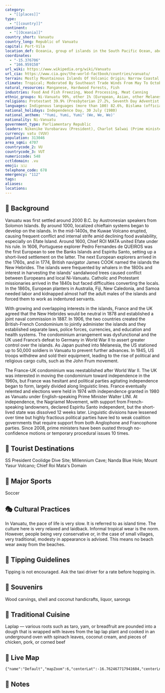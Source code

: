 ```yaml
---
category:
  - "[[places]]"
type:
  - "[[country]]"
continent:
  - "[[Oceania]]"
country_short: Vanuatu
country_long: Republic of Vanuatu
capital: Port-Vila
location_def: Oceania, group of islands in the South Pacific Ocean, about three-quarters of the way from Hawaii to Australia
coordinates:
  - "-15.376706"
  - "166.959158"
url_wiki: https://www.wikipedia.org/wiki/Vanuatu
url_cia: https://www.cia.gov/the-world-factbook/countries/vanuatu/
terrain: Mostly Mountainous Islands Of Volcanic Origin; Narrow Coastal Plains
climate: Tropical; Moderated By Southeast Trade Winds From May To October; Moderate Rainfall From November To April; May Be Affected By Cyclones From December To April
natural_resources: Manganese, Hardwood Forests, Fish
industries: Food And Fish Freezing, Wood Processing, Meat Canning
ethnic_groups: Ni-Vanuatu 99%, other 1% (European, Asian, other Melanesian, Polynesian, Micronesian, other) (2020 est.)
religions: Protestant 39.9% (Presbyterian 27.2%, Seventh Day Adventist 14.8%, Anglican 12%, Churches of Christ 5%, Assemblies of God 4.9%, Neil Thomas Ministry/Inner Life Ministry 3.2%), Roman Catholic 12.1%, Apostolic 2.3%, Church of Jesus Christ 1.8%, customary beliefs (including Jon Frum cargo cult) 3.1%, other 12%, none 1.4%, unspecified 0.1% (2020 est.)
languages: Indigenous languages (more than 100) 82.6%, Bislama (official; creole) 14.5%, English (official) 2.1%, French (official) 0.8% (2020 est.)
national_holidays: Independence Day, 30 July (1980)
national_anthem: '"Yumi, Yumi, Yumi" (We, We, We)'
nationality: Ni-Vanuatu
government_type: Parliamentary Republic
leaders: Nikenike Vurobaravu (President), Charlot Salwai (Prime minister)
currency: vatu (VUV)
population: 313046
area_sqmi: 4707
countrycode_2: VU
countrycode_3: VUT
numericcode: 548
cctldomain: .vu
emoji: 🇻🇺
telephone_code: 678
emergency: "112"
tags: 
aliases: 
locations:
---
```

## 🌱 Background
Vanuatu was first settled around 2000 B.C. by Austronesian speakers from Solomon Islands. By around 1000, localized chieftain systems began to develop on the islands. In the mid-1400s, the Kuwae Volcano erupted, causing frequent conflict and internal strife amid declining food availability, especially on Efate Island. Around 1600, Chief ROI MATA united Efate under his rule. In 1606, Portuguese explorer Pedro Fernandes de QUEIROS was the first European to see the Banks Islands and Espiritu Santo, setting up a short-lived settlement on the latter. The next European explorers arrived in the 1760s, and in 1774, British navigator James COOK named the islands the New Hebrides. The islands were frequented by whalers in the 1800s and interest in harvesting the islands’ sandalwood trees caused conflict between Europeans and local Ni-Vanuatu. Catholic and Protestant missionaries arrived in the 1840s but faced difficulties converting the locals. In the 1860s, European planters in Australia, Fiji, New Caledonia, and Samoa needed labor and kidnapped almost half the adult males of the islands and forced them to work as indentured servants.

With growing and overlapping interests in the islands, France and the UK agreed that the New Hebrides would be neutral in 1878 and established a joint naval commission in 1887. In 1906, the two countries created the British-French Condominium to jointly administer the islands and they established separate laws, police forces, currencies, and education and health systems. The condominium arrangement was dysfunctional and the UK used France’s defeat to Germany in World War II to assert greater control over the islands. As Japan pushed into Melanesia, the US stationed up to 50,000 soldiers in Vanuatu to prevent further advances. In 1945, US troops withdrew and sold their equipment, leading to the rise of political and religious cargo cults, such as the John Frum movement.

The France-UK condominium was reestablished after World War II. The UK was interested in moving the condominium toward independence in the 1960s, but France was hesitant and political parties agitating independence began to form, largely divided along linguistic lines. France eventually relented and elections were held in 1974 with independence granted in 1980 as Vanuatu under English-speaking Prime Minister Walter LINI. At independence, the Nagriamel Movement, with support from French-speaking landowners, declared Espiritu Santo independent, but the short-lived state was dissolved 12 weeks later. Linguistic divisions have lessened over time but highly fractious political parties have led to weak coalition governments that require support from both Anglophone and Francophone parties. Since 2008, prime ministers have been ousted through no-confidence motions or temporary procedural issues 10 times.

## 📌 Tourist Destinations
SS President Coolidge Dive Site; Millennium Cave; Nanda Blue Hole; Mount Yasur Volcano; Chief Roi Mata's Domain

## 🥇 Major Sports
Soccer

## 🎭 Cultural Practices
In Vanuatu, the pace of life is very slow. It is referred to as island time. The culture here is very relaxed and laidback. Informal tropical wear is the norm. However, people being very conservative or, in the case of small villages, very traditional, modesty in appearance is advised. This means no beach wear away from the beaches.

## 🫰 Tipping Guidelines
Tipping is not encouraged. Ask the taxi driver for a rate before hopping in.

## 🎁 Souvenirs
Wood carvings, shell and coconut handicrafts, liquor, sarongs

## 🍲 Traditional Cuisine
Laplap — various roots such as taro, yam, or breadfruit are pounded into a dough that is wrapped with leaves from the lap lap plant and cooked in an underground oven with spinach leaves, coconut cream, and pieces of chicken, pork, or corned beef

## 📡 Live Map
```mapview
{"name":"Default","mapZoom":6,"centerLat":-16.762467717941604,"centerLng":168.98071289062503,"query":"","chosenMapSource":0}
```

## 📒 Notes

